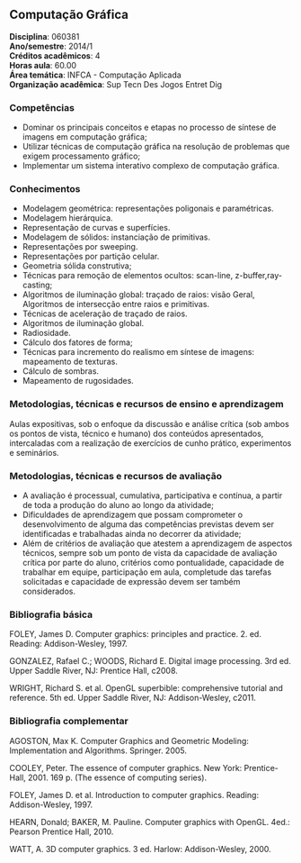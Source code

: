 ## Computação Gráfica

**Disciplina**:   060381  
**Ano/semestre**:  2014/1  
**Créditos acadêmicos**: 4  
**Horas aula**: 60.00  
**Área temática**:  INFCA - Computação Aplicada  
**Organização acadêmica**: Sup Tecn Des Jogos Entret Dig  

### Competências

* Dominar os principais conceitos e etapas no processo de síntese de imagens em computação gráfica;
* Utilizar técnicas de computação gráfica na resolução de problemas que exigem processamento gráfico;
* Implementar um sistema interativo complexo de computação gráfica.


### Conhecimentos

* Modelagem geométrica: representações poligonais e paramétricas.
* Modelagem hierárquica.
* Representação de curvas e superfícies.
* Modelagem de sólidos: instanciação de primitivas.
* Representações por sweeping.
* Representações por partição celular.
* Geometria sólida construtiva;
* Técnicas para remoção de elementos ocultos: scan-line, z-buffer,ray-casting;
* Algoritmos de iluminação global: traçado de raios: visão Geral, Algoritmos de intersecção entre raios e primitivas. 
* Técnicas de aceleração de traçado de raios. 
* Algoritmos de iluminação global. 
* Radiosidade. 
* Cálculo dos fatores de forma;
* Técnicas para incremento do realismo em síntese de imagens: mapeamento de texturas.
* Cálculo de sombras. 
* Mapeamento de rugosidades.


### Metodologias, técnicas e recursos de ensino e aprendizagem

Aulas expositivas, sob o enfoque da discussão e análise crítica (sob ambos os pontos de vista, técnico e humano) dos conteúdos apresentados, intercaladas com a realização de exercícios de cunho prático, experimentos e seminários.


### Metodologias, técnicas e recursos de avaliação

* A avaliação é processual, cumulativa, participativa e contínua, a partir de toda a produção do aluno ao longo da atividade;
* Dificuldades de aprendizagem que possam comprometer o desenvolvimento de alguma das competências previstas devem ser identificadas e trabalhadas ainda no decorrer da atividade;
* Além de critérios de avaliação que atestem a aprendizagem de aspectos técnicos, sempre sob um ponto de vista da capacidade de avaliação crítica por parte do aluno, critérios como pontualidade, capacidade de trabalhar em equipe, participação em aula, completude das tarefas solicitadas e capacidade de expressão devem ser também considerados.


### Bibliografia básica

FOLEY, James D. Computer graphics: principles and practice. 2. ed. Reading: Addison-Wesley, 1997.

GONZALEZ, Rafael C.; WOODS, Richard E. Digital image processing. 3rd ed. Upper Saddle River, NJ: Prentice Hall, c2008.

WRIGHT, Richard S. et al. OpenGL superbible: comprehensive tutorial and reference. 5th ed. Upper Saddle River, NJ: Addison-Wesley, c2011.


### Bibliografia complementar

AGOSTON, Max K. Computer Graphics and Geometric Modeling: Implementation and Algorithms. Springer. 2005.

COOLEY, Peter. The essence of computer graphics. New York: Prentice-Hall, 2001. 169 p. (The essence of computing series).

FOLEY, James D. et al. Introduction to computer graphics. Reading: Addison-Wesley, 1997.

HEARN, Donald; BAKER, M. Pauline. Computer graphics with OpenGL. 4ed.: Pearson Prentice Hall, 2010.

WATT, A. 3D computer graphics. 3 ed. Harlow: Addison-Wesley, 2000.